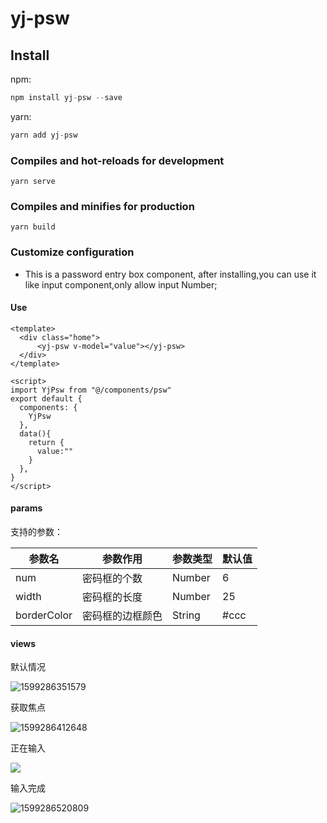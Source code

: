 # yj-psw

## Install

npm:

```js
npm install yj-psw --save
```

yarn:

```js
yarn add yj-psw
```

### Compiles and hot-reloads for development

```
yarn serve
```

### Compiles and minifies for production
```
yarn build
```

### Customize configuration
- This is a password entry box component, after installing,you can use it like input component,only allow input Number;

#### Use

```vue
<template>
  <div class="home">
      <yj-psw v-model="value"></yj-psw>
  </div>
</template>

<script>
import YjPsw from "@/components/psw"
export default {
  components: {
    YjPsw
  },
  data(){
    return {
      value:""
    }
  },
}
</script>
```

#### params

支持的参数：

| 参数名      | 参数作用         | 参数类型 | 默认值 |
| ----------- | ---------------- | -------- | ------ |
| num         | 密码框的个数     | Number   | 6      |
| width       | 密码框的长度     | Number   | 25     |
| borderColor | 密码框的边框颜色 | String   | #ccc   |

#### views

默认情况

![1599286351579](C:\Users\Administrator\AppData\Roaming\Typora\typora-user-images\1599286351579.png)

获取焦点

![1599286412648](C:\Users\Administrator\AppData\Roaming\Typora\typora-user-images\1599286412648.png)

正在输入

![](C:\Users\Administrator\AppData\Roaming\Typora\typora-user-images\1599286545287.png)

输入完成

![1599286520809](C:\Users\Administrator\AppData\Roaming\Typora\typora-user-images\1599286520809.png)

